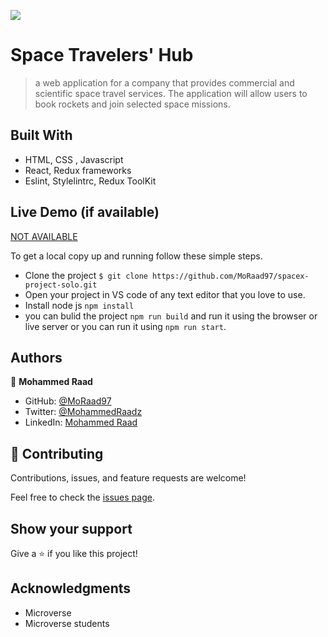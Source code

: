 ![](https://img.shields.io/badge/Microverse-blueviolet)

# Space Travelers' Hub

> a web application for a company that provides commercial and scientific space travel services. The application will allow users to book rockets and join selected space missions.


## Built With

- HTML, CSS , Javascript
- React, Redux frameworks
- Eslint, Stylelintrc, Redux ToolKit

## Live Demo (if available)

[NOT AVAILABLE](https://livedemo.com)


To get a local copy up and running follow these simple steps.

- Clone the project `$ git clone https://github.com/MoRaad97/spacex-project-solo.git`
- Open your project in VS code of any text editor that you love to use.
- Install node js `npm install`
- you can bulid the project `npm run build` and run it using the browser or live server or you can run it using `npm run start`.

## Authors

👤 **Mohammed Raad**

- GitHub: [@MoRaad97](https://github.com/MoRaad97)
- Twitter: [@MohammedRaadz](https://twitter.com/MohammedRaadz)
- LinkedIn: [Mohammed Raad](linkedin.com/in/mohammed-raad-alsuwayyid)

## 🤝 Contributing

Contributions, issues, and feature requests are welcome!

Feel free to check the [issues page](../../issues/).

## Show your support

Give a ⭐️ if you like this project!

## Acknowledgments

- Microverse
- Microverse students 
